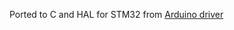 Ported to C and HAL for STM32 from [Arduino driver](https://github.com/sparkfun/SparkFun_APDS-9960_Sensor_Arduino_Library)
